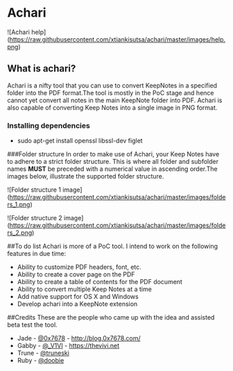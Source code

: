 # Achari
![Achari help] (https://raw.githubusercontent.com/xtiankisutsa/achari/master/images/help.png)

## What is achari?
Achari is a nifty tool that you can use to convert KeepNotes in a specified folder into the PDF format.The tool is mostly in the PoC stage and hence cannot yet convert all notes in the main KeepNote folder into PDF. Achari is also capable of converting Keep Notes into a single image in PNG format. 

### Installing dependencies
* sudo apt-get install openssl libssl-dev figlet

###Folder structure
In order to make use of Achari, your Keep Notes have to adhere to a strict folder structure. This is where all folder and subfolder names **MUST** be preceded with a numerical value in ascending order.The images below, illustrate the supported folder structure. 

![Folder structure 1 image] (https://raw.githubusercontent.com/xtiankisutsa/achari/master/images/folders_1.png)

![Folder structure 2 image] (https://raw.githubusercontent.com/xtiankisutsa/achari/master/images/folders_2.png)

##To do list
Achari is more of a PoC tool. I intend to work on the following features in due time: 
* Ability to customize PDF headers, font, etc. 
* Ability to create a cover page on the PDF
* Ability to create a table of contents for the PDF document
* Ability to convert multiple Keep Notes at a time
* Add native support for OS X and Windows 
* Develop achari into a KeepNote extension

##Credits
These are the people who came up with the idea and assisted beta test the tool. 
* Jade - [@0x7678](https://twitter.com/0x7678) - http://blog.0x7678.com/
* Gabby - [@_V1VI](https://twitter.com/_V1VI) - https://thevivi.net
* Trune - [@truneski](https://twitter.com/truneski)
* Ruby - [@doobie](https://twitter.com/___doobie___)
